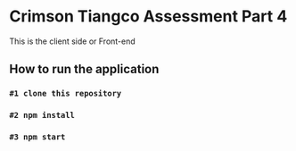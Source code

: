 # Crimson Tiangco Assessment Part 4
This is the client side or Front-end
## How to run the application

### `#1 clone this repository`
### `#2 npm install`
### `#3 npm start`
